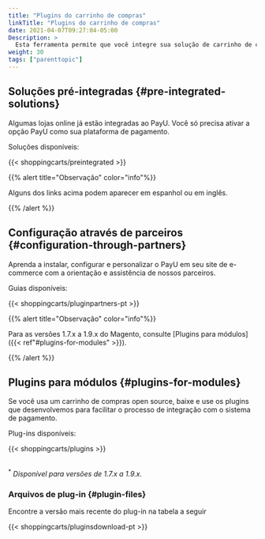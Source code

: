 ```yaml
---
title: "Plugins do carrinho de compras"
linkTitle: "Plugins do carrinho de compras"
date: 2021-04-07T09:27:04-05:00
Description: >
  Esta ferramenta permite que você integre sua solução de carrinho de compras com qualquer um de nossos plug-ins disponíveis.
weight: 30
tags: ["parenttopic"]
---
```


## Soluções pré-integradas {#pre-integrated-solutions}
Algumas lojas online já estão integradas ao PayU. Você só precisa ativar a opção PayU como sua plataforma de pagamento.

Soluções disponíveis:

{{< shoppingcarts/preintegrated >}}

{{% alert title="Observação" color="info"%}}

Alguns dos links acima podem aparecer em espanhol ou em inglês.

{{% /alert %}}  

## Configuração através de parceiros {#configuration-through-partners}
Aprenda a instalar, configurar e personalizar o PayU em seu site de e-commerce com a orientação e assistência de nossos parceiros.

Guias disponíveis:

{{< shoppingcarts/pluginpartners-pt >}}

{{% alert title="Observação" color="info"%}}

Para as versões 1.7.x a 1.9.x do Magento, consulte [Plugins para módulos]({{< ref"#plugins-for-modules" >}}).

{{% /alert %}} 

## Plugins para módulos {#plugins-for-modules}
Se você usa um carrinho de compras open source, baixe e use os plugins que desenvolvemos para facilitar o processo de integração com o sistema de pagamento.

Plug-ins disponíveis:

{{< shoppingcarts/plugins >}}

<br><sup>*</sup> _Disponível para versões de 1.7.x a 1.9.x._

### Arquivos de plug-in {#plugin-files}
Encontre a versão mais recente do plug-in na tabela a seguir

{{< shoppingcarts/pluginsdownload-pt >}}